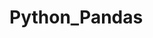 # Python_Pandas
<p><This is my first python mini project. Its consists of a simple tkinter gui and it operates on 5 data files of csv format,/p>
